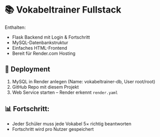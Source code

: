 
# 📚 Vokabeltrainer Fullstack

Enthalten:
- Flask Backend mit Login & Fortschritt
- MySQL-Datenbankstruktur
- Einfaches HTML-Frontend
- Bereit für Render.com Hosting

## 🚀 Deployment

1. MySQL in Render anlegen (Name: vokabeltrainer-db, User root/root)
2. GitHub Repo mit diesem Projekt
3. Web Service starten – Render erkennt `render.yaml`

## 📊 Fortschritt:
- Jeder Schüler muss jede Vokabel 5× richtig beantworten
- Fortschritt wird pro Nutzer gespeichert
